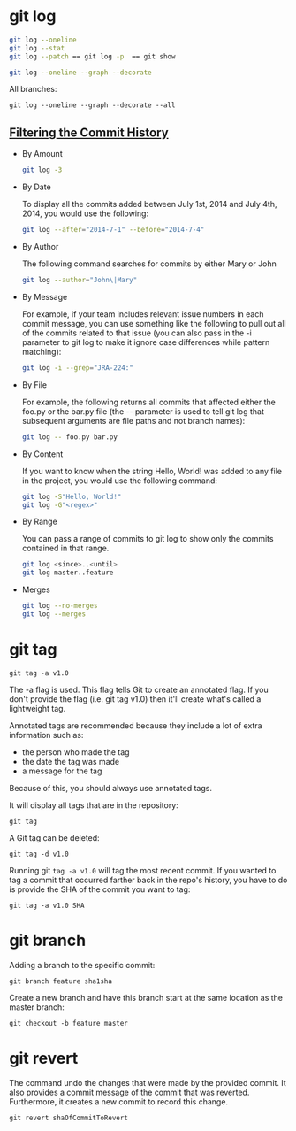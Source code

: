 # git log

```bash
git log --oneline
git log --stat
git log --patch == git log -p  == git show
```

```bash
git log --oneline --graph --decorate
```

All branches:

    git log --oneline --graph --decorate --all

## [Filtering the Commit History](https://www.atlassian.com/git/tutorials/git-log)

-   By Amount
    ```bash
    git log -3
    ```
-   By Date

    To display all the commits added between July 1st, 2014 and July 4th, 2014, you would use the following:

    ```bash
    git log --after="2014-7-1" --before="2014-7-4"
    ```

-   By Author

    The following command searches for commits by either Mary or John

    ```bash
    git log --author="John\|Mary"
    ```

-   By Message

    For example, if your team includes relevant issue numbers in each commit message, you can use something like the following to pull out all of the commits related to that issue (you can also pass in the -i parameter to git log to make it ignore case differences while pattern matching):

    ```bash
    git log -i --grep="JRA-224:"
    ```

-   By File

    For example, the following returns all commits that affected either the foo.py or the bar.py file (the -- parameter is used to tell git log that subsequent arguments are file paths and not branch names):

    ```bash
    git log -- foo.py bar.py
    ```

-   By Content

    If you want to know when the string Hello, World! was added to any file in the project, you would use the following command:

    ```bash
    git log -S"Hello, World!"
    git log -G"<regex>"
    ```

-   By Range

     You can pass a range of commits to git log to show only the commits contained in that range.

    ```bash
    git log <since>..<until>
    git log master..feature
    ```

-   Merges
    ```bash
    git log --no-merges
    git log --merges
    ```

# git tag

    git tag -a v1.0

The -a flag is used. This flag tells Git to create an annotated flag. If you don't provide the flag (i.e. git tag v1.0) then it'll create what's called a lightweight tag.

Annotated tags are recommended because they include a lot of extra information such as:

-   the person who made the tag
-   the date the tag was made
-   a message for the tag

Because of this, you should always use annotated tags.

It will display all tags that are in the repository:

    git tag

A Git tag can be deleted:

    git tag -d v1.0

Running git `tag -a v1.0` will tag the most recent commit. If you wanted to tag a commit that occurred farther back in the repo's history, you have to do is provide the SHA of the commit you want to tag:

    git tag -a v1.0 SHA

# git branch

Adding a branch to the specific commit:

    git branch feature sha1sha

Create a new branch and have this branch start at the same location as the master branch:

    git checkout -b feature master

# git revert

The command undo the changes that were made by the provided commit. It also provides a commit message of the commit that was reverted. Furthermore, it creates a new commit to record this change.

    git revert shaOfCommitToRevert
